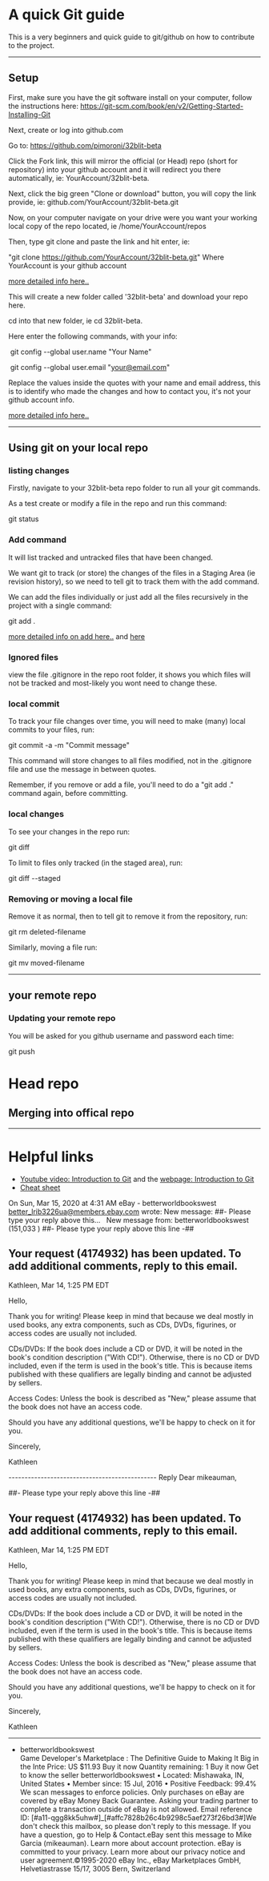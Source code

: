 # A quick Git guide

This is a very beginners and quick guide to git/github on how to contribute to the project.


---

## Setup
First, make sure you have the git software install on your computer, follow the instructions here: https://git-scm.com/book/en/v2/Getting-Started-Installing-Git

Next, create or log into github.com

Go to: https://github.com/pimoroni/32blit-beta

Click the Fork link, this will mirror the official (or Head) repo (short for repository) into your github account and it will redirect you there automatically, ie: YourAccount/32blit-beta.

Next, click the big green "Clone or download" button, you will copy the link provide, ie: github.com/YourAccount/32blit-beta.git

Now, on your computer navigate on your drive were you want your working local copy of the repo located, ie /home/YourAccount/repos

Then, type git clone and paste the link and hit enter, ie:

"git clone https://github.com/YourAccount/32blit-beta.git" Where YourAccount is your github account

[more detailed info here..](https://git-scm.com/book/en/v2/Git-Basics-Getting-a-Git-Repository)

This will create a new folder called '32blit-beta' and download your repo here.

cd into that new folder, ie cd 32blit-beta.

Here enter the following commands, with your info:

 git config --global user.name "Your Name"

 git config --global user.email "your@email.com"

Replace the values inside the quotes with your name and email address, this is to identify who made the changes and how to contact you, it's not your github account info.

[more detailed info here..](https://git-scm.com/book/en/v2/Getting-Started-First-Time-Git-Setup)

---

## Using git on your local repo

### listing changes
Firstly, navigate to your 32blit-beta repo folder to run all your git commands.

As a test create or modify a file in the repo and run this command:

git status

### Add command
It will list tracked and untracked files that have been changed.

We want git to track (or store) the changes of the files in a Staging Area (ie revision history), so we need to tell git to track them with the add command.

We can add the files individually or just add all the files recursively in the project with a single command:

git add .


[more detailed info on add here..](https://git-scm.com/book/en/v2/Getting-Started-Getting-Help) and [here](https://git-scm.com/book/en/v2/Git-Basics-Recording-Changes-to-the-Repository)


### Ignored files
view the file .gitignore in the repo root folder, it shows you which files will not be tracked and most-likely you wont need to change these.


### local commit
To track your file changes over time, you will need to make (many) local commits to your files, run:

git commit -a -m "Commit message"

This command will store changes to all files modified, not in the .gitignore file and use the message in between quotes.

Remember, if you remove or add a file, you'll need to do a "git add ." command again, before committing.

### local changes
To see your changes in the repo run:

git diff 


To limit to files only tracked (in the staged area), run:

git diff --staged

### Removing or moving a local file
Remove it as normal, then to tell git to remove it from the repository, run:

git rm deleted-filename

Similarly, moving a file run:

git mv moved-filename

---

## your remote repo

### Updating your remote repo
You will be asked for you github username and password each time:

git push

# Head repo

## Merging into offical repo

---

# Helpful links
* [Youtube video: Introduction to Git](https://www.youtube.com/watch?v=USjZcfj8yxE) and the [webpage: Introduction to Git](https://www.notion.so/Introduction-to-Git-ac396a0697704709a12b6a0e545db049)
* [Cheat sheet](https://github.github.com/training-kit)

On Sun, Mar 15, 2020 at 4:31 AM eBay - betterworldbookswest <better_lrib3226ua@members.ebay.com> wrote:
 	 		 New message: ##- Please type your reply above this...	 																																																									 																		 															 										 New message from: betterworldbookswest (151,033 ) ##- Please type your reply above this line -##

Your request (4174932) has been updated. To add additional comments, reply to this email.
----------------------------------------------

Kathleen, Mar 14, 1:25 PM EDT

Hello,

Thank you for writing! Please keep in mind that because we deal mostly in used books, any extra components, such as CDs, DVDs, figurines, or access codes are usually not included.

CDs/DVDs: If the book does include a CD or DVD, it will be noted in the book's condition description ("With CD!"). Otherwise, there is no CD or DVD included, even if the term is used in the book's title. This is because items published with these qualifiers are legally binding and cannot be adjusted by sellers.

Access Codes: Unless the book is described as "New," please assume that the book does not have an access code.

Should you have any additional questions, we'll be happy to check on it for you.

Sincerely,

Kathleen

---------------------------------------------- 										 				 Reply Dear mikeauman,

##- Please type your reply above this line -##

Your request (4174932) has been updated. To add additional comments, reply to this email.
----------------------------------------------

Kathleen, Mar 14, 1:25 PM EDT

Hello,

Thank you for writing! Please keep in mind that because we deal mostly in used books, any extra components, such as CDs, DVDs, figurines, or access codes are usually not included.

CDs/DVDs: If the book does include a CD or DVD, it will be noted in the book's condition description ("With CD!"). Otherwise, there is no CD or DVD included, even if the term is used in the book's title. This is because items published with these qualifiers are legally binding and cannot be adjusted by sellers.

Access Codes: Unless the book is described as "New," please assume that the book does not have an access code.

Should you have any additional questions, we'll be happy to check on it for you.

Sincerely,

Kathleen

----------------------------------------------

- betterworldbookswest 	 
Game Developer's Marketplace : The Definitive Guide to Making It Big in the Inte Price: US $11.93 Buy it now Quantity remaining: 1
 Buy it now 	 	 		 Get to know the seller betterworldbookswest 		 			 			 • 			 Located: Mishawaka, IN, United States 			 			 			 • 			 Member since: 15 Jul, 2016 			 			 			 • 			 Positive Feedback: 99.4% 			 		 	   		 We scan messages to enforce policies. Only purchases on eBay are covered by eBay Money Back Guarantee. Asking your trading partner to complete a transaction outside of eBay is not allowed. 	 Email reference ID: [#a11-qgg8kk5uhw#]_[#affc7828b26c4b9298c5aef273f26bd3#]We don't check this mailbox, so please don't reply to this message. If you have a question, go to Help & Contact.eBay sent this message to Mike Garcia (mikeauman). Learn more about account protection. eBay is committed to your privacy. Learn more about our privacy notice and user agreement.©1995-2020 eBay Inc., eBay Marketplaces GmbH, Helvetiastrasse 15/17, 3005 Bern, Switzerland
